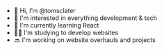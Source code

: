- 👋 Hi, I’m @tomsclater
- 👀 I'm interested in everything development & tech
- 🌿 I'm currently learning React
- 👨‍💻 I'm studying to develop websites
- 🔜 I'm working on website overhauls and projects
<!---
tomsclater/tomsclater is a ✨ special ✨ repository because its `README.md` (this file) appears on your GitHub profile.
You can click the Preview link to take a look at your changes.
--->
